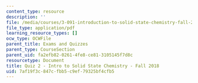 ```yaml
---
content_type: resource
description: ''
file: /media/courses/3-091-introduction-to-solid-state-chemistry-fall-2018/7af19f3c847cfbb5c9ef79325bf4cfb5_MIT3_091F18_Q02.pdf
file_type: application/pdf
learning_resource_types: []
ocw_type: OCWFile
parent_title: Exams and Quizzes
parent_type: CourseSection
parent_uid: fa2efb82-0261-4fe8-ce81-3105145f7d8c
resourcetype: Document
title: Quiz 2 - Intro to Solid State Chemistry - Fall 2018
uid: 7af19f3c-847c-fbb5-c9ef-79325bf4cfb5
---
```

